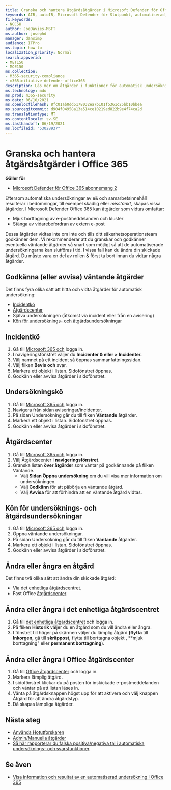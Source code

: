 ```yaml
---
title: Granska och hantera åtgärdsåtgärder i Microsoft Defender för Office 365
keywords: AIR, autoIR, Microsoft Defender för Slutpunkt, automatiserad, undersökning, svar, åtgärd, hot, avancerat, hot, skydd
f1.keywords:
- NOCSH
author: JoeDavies-MSFT
ms.author: josephd
manager: dansimp
audience: ITPro
ms.topic: how-to
localization_priority: Normal
search.appverid:
- MET150
- MOE150
ms.collection:
- M365-security-compliance
- m365initiative-defender-office365
description: Läs mer om åtgärder i funktioner för automatisk undersökning och svar i Microsoft Defender för Office 365 abonnemang 2.
ms.technology: mdo
ms.prod: m365-security
ms.date: 06/10/2021
ms.openlocfilehash: 8fc01ab0dd5178032ea7b101f5361c25bb10bbea
ms.sourcegitcommit: d904f04958a13a514ce10219ed822b9e4f74ca2d
ms.translationtype: MT
ms.contentlocale: sv-SE
ms.lasthandoff: 06/19/2021
ms.locfileid: "53028937"
---
```

# <a name="review-and-manage-remediation-actions-in-office-365"></a>Granska och hantera åtgärdsåtgärder i Office 365

**Gäller för**
- [Microsoft Defender för Office 365 abonnemang 2](defender-for-office-365.md)

Eftersom automatiska undersökningar av e& och samarbetsinnehåll resulterar  i bedömningar, till exempel skadlig eller *misstänkt,* skapas vissa åtgärder. I Microsoft Defender Office 365 kan åtgärder som vidtas omfattar:

- Mjuk borttagning av e-postmeddelanden och kluster
- Stänga av vidarebefordran av extern e-post

Dessa åtgärder vidtas inte om inte och tills ditt säkerhetsoperationsteam godkänner dem. Vi rekommenderar att du granskar och godkänner eventuella väntande åtgärder så snart som möjligt så att de automatiserade undersökningarna kan slutföras i tid. I vissa fall kan du ändra din skickade åtgärd.  Du måste vara en del av rollen & först ta bort innan du vidtar några åtgärder.


## <a name="approve-or-reject-pending-actions"></a>Godkänna (eller avvisa) väntande åtgärder
Det finns fyra olika sätt att hitta och vidta åtgärder för automatisk undersökning:

- [Incidentkö](https://security.microsoft.com/incidents)
- [Åtgärdscenter](https://security.microsoft.com/action-center/pending)
- Själva undersökningen (åtkomst via incident eller från en avisering)
- [Kön för undersöknings- och åtgärdsundersökningar](https://security.microsoft.com/airinvestigation)

## <a name="incident-queue"></a>Incidentkö
1. Gå till [Microsoft 365 och](https://security.microsoft.com) logga in.
2. I navigeringsfönstret väljer du **Incidenter & eller > Incidenter.**
3. Välj namnet på ett incident så öppnas sammanfattningssidan.
4. Välj fliken **Bevis och** svar.
5. Markera ett objekt i listan. Sidofönstret öppnas.
6. Godkänn eller avvisa åtgärder i sidofönstret.

## <a name="investigation-queue"></a>Undersökningskö 
1. Gå till [Microsoft 365 och](https://security.microsoft.com) logga in.
2. Navigera från sidan aviseringar/incidenter. 
3. På sidan Undersökning går du till fliken **Väntande** åtgärder. 
4. Markera ett objekt i listan. Sidofönstret öppnas.  
5. Godkänn eller avvisa åtgärder i sidofönstret.

## <a name="action-center"></a>Åtgärdscenter
1. Gå till [Microsoft 365 och](https://security.microsoft.com) logga in.
2. Välj Åtgärdscenter i **navigeringsfönstret.**
3. Granska listan **över åtgärder** som väntar på godkännande på fliken Väntande.
   - Välj **Sidan Öppna undersökning** om du vill visa mer information om undersökningen.
   - Välj **Godkänn** för att påbörja en väntande åtgärd.
   - Välj **Avvisa** för att förhindra att en väntande åtgärd vidtas.

## <a name="investigation-and-remediation-investigations-queue"></a>Kön för undersöknings- och åtgärdsundersökningar
1. Gå till [Microsoft 365 och](https://security.microsoft.com) logga in.
2. Öppna väntande undersökningar. 
3. På sidan Undersökning går du till fliken **Väntande** åtgärder.
4. Markera ett objekt i listan. Sidofönstret öppnas.  
5. Godkänn eller avvisa åtgärder i sidofönstret.

## <a name="change-or-undo-one-remediation-action"></a>Ändra eller ångra en åtgärd

Det finns två olika sätt att ändra din skickade åtgärd:
   - Via det [enhetliga åtgärdscentret](https://security.microsoft.com/action-center).
   - Fast Office [åtgärdscenter](https://security.microsoft.com/threatincidents).
   
## <a name="change-or-undo-through-the-unified-action-center"></a>Ändra eller ångra i det enhetliga åtgärdscentret
1. Gå till [det enhetliga åtgärdscentret](https://security.microsoft.com/action-center) och logga in.
2. På fliken **Historik** väljer du en åtgärd som du vill ändra eller ångra.
3. I fönstret till höger på skärmen väljer du lämplig åtgärd **(flytta** till **Inkorgen,** gå till **skräppost,** flytta till borttagna objekt , **mjuk borttagning" eller **permanent borttagning**).

 ## <a name="change-or-undo-through-the-office-action-center"></a>Ändra eller ångra i Office åtgärdscenter 
1. Gå till [Office åtgärdscenter](https://security.microsoft.com/threatincidents) och logga in.
2. Markera lämplig åtgärd.
3. I sidofönstret klickar du på posten för inskickade e-postmeddelanden och väntar på att listan läses in. 
4. Vänta på åtgärdsknappen högst upp för att aktivera och välj knappen Åtgärd för att ändra åtgärdstyp. 
5. Då skapas lämpliga åtgärder.

## <a name="next-steps"></a>Nästa steg

- [Använda Hotutforskaren](threat-explorer.md) 
- [Admin/Manuella åtgärder](remediate-malicious-email-delivered-office-365.md)
- [Så här rapporterar du falska positiva/negativa tal i automatiska undersöknings- och svarsfunktioner](air-report-false-positives-negatives.md)

## <a name="see-also"></a>Se även

- [Visa information och resultat av en automatiserad undersökning i Office 365](air-view-investigation-results.md)
